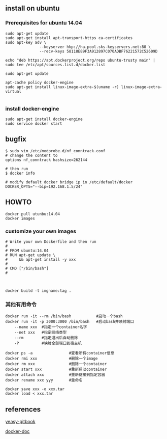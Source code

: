 ## install on ubuntu

### Prerequisites for ubuntu 14.04

```
sudo apt-get update
sudo apt-get install apt-transport-https ca-certificates
sudo apt-key adv \
               --keyserver hkp://ha.pool.sks-keyservers.net:80 \
               --recv-keys 58118E89F3A912897C070ADBF76221572C52609D

echo "deb https://apt.dockerproject.org/repo ubuntu-trusty main" | sudo tee /etc/apt/sources.list.d/docker.list

sudo apt-get update

apt-cache policy docker-engine
sudo apt-get install linux-image-extra-$(uname -r) linux-image-extra-virtual


```

### install docker-engine

```
sudo apt-get install docker-engine
sudo service docker start
```

## bugfix
```
$ sudo vim /etc/modprobe.d/nf_conntrack.conf
# change the content to 
options nf_conntrack hashsize=262144

# then run 
$ docker info

# modify default docker bridge ip in /etc/default/docker
DOCKER_OPTS="--bip=192.168.1.5/24"
```


## HOWTO

```
docker pull utunbu:14.04
docker images
```

### customize your own images
```
# Write your own Dockerfile and then run 
#
# FROM ubuntu:14.04
# RUN apt-get update \
#     && apt-get install -y xxx
#
# CMD ["/bin/bash"]
#



docker build -t imgname:tag .
```

### 其他有用命令

```
docker run -it --rm /bin/bash           #启动一个bash
docker run -it -p 3000:3000 /bin/bash   #启动bash并映射端口
    --name xxx  #指定一个container名字
    --net xxx   #指定网络类型
    --rm        #指定退出后自动删除
    -P          #映射全部端口到宿主机
 
docker ps -a                #查看所有container信息
docker rmi xxx              #删除一个image
docker rm xxx               #删除一个container
docker start xxx            #重新启动container
docker attach xxx           #重新链接到指定容器
docker rename xxx yyy       #重命名

docker save xxx -o xxx.tar
docker load < xxx.tar

```


### 

## references
[yeasy-gitbook](https://yeasy.gitbooks.io/docker_practice/content/)

[docker-doc](https://docs.docker.com/engine/installation/linux/ubuntulinux/)

